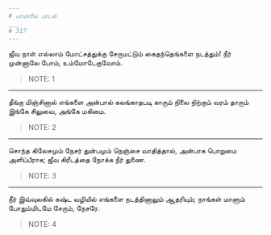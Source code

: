 ```yaml
---
# பாமாலை பாடல்
___
# 317
---
```


ஜீவ நாள் எல்லாம்
மோட்சத்துக்கு சேருமட்டும்
கைதந்தெங்களை நடத்தும்!
நீர் முன்னாலே போம்,
உம்மோடேகுவோம்.

> NOTE: 1

---

தீங்கு மிஞ்சினால்
எங்களை அன்பால்
கலங்காதபடி காரும்
நிலை நிற்கும் வரம் தாரும்
இங்கே சிலுவை,
அங்கே மகிமை.

> NOTE: 2

---

சொந்த கிலேசமும்
நேசர் துன்பமும்
நெஞ்சை வாதித்தால், அன்பாக
பொறுமை அளிப்பீராக;
ஜீவ கிரீடத்தை
நோக்க நீர் துணை.

> NOTE: 3

---

நீர் இவ்வுலகில்
கஷ்ட வழியில்
எங்களை நடத்தினாலும்
ஆதரியும்; நாங்கள் மாளும்
போதும்மிடமே
சேரும், நேசரே.

> NOTE: 4

